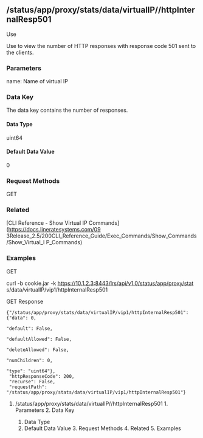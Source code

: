 ## /status/app/proxy/stats/data/virtualIP/<name>/httpInternalResp501

Use

Use to view the number of HTTP responses with response code 501 sent to the
clients.

### Parameters

name: Name of virtual IP

### Data Key

The data key contains the number of responses.

#### Data Type

uint64

#### Default Data Value

0

### Request Methods

GET

### Related

[CLI Reference - Show Virtual IP Commands](https://docs.lineratesystems.com/09
3Release_2.5/200CLI_Reference_Guide/Exec_Commands/Show_Commands/Show_Virtual_I
P_Commands)

### Examples

GET

curl -b cookie.jar -k https://10.1.2.3:8443/lrs/api/v1.0/status/app/proxy/stat
s/data/virtualIP/vip1/httpInternalResp501

GET Response

    
    {"/status/app/proxy/stats/data/virtualIP/vip1/httpInternalResp501": {"data": 0,
                                                                            "default": False,
                                                                            "defaultAllowed": False,
                                                                            "deleteAllowed": False,
                                                                            "numChildren": 0,
                                                                            "type": "uint64"},
     "httpResponseCode": 200,
     "recurse": False,
     "requestPath": "/status/app/proxy/stats/data/virtualIP/vip1/httpInternalResp501"}
    

  1. /status/app/proxy/stats/data/virtualIP/<name>/httpInternalResp501
    1. Parameters
    2. Data Key
      1. Data Type
      2. Default Data Value
    3. Request Methods
    4. Related
    5. Examples


